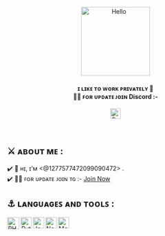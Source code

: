 <p align="center"><a href="https://tsneh.vercel.app/ts-tg"><img src="https://ik.imagekit.io/techiesneh/hi_O3s9BgplD.gif" alt="Hello" width="160px" /></a></p>
<h4 align="center">ɪ ʟɪᴋᴇ ᴛᴏ ᴡᴏʀᴋ ᴘʀɪᴠᴀᴛᴇʟʏ 🔏 <br> 🤹‍♂️ ꜰᴏʀ ᴜᴘᴅᴀᴛᴇ ᴊᴏɪɴ Discord :- <br></h4>

<p align="center"> <a href="https://github.com/Babel-In/"><img height="24" src="https://git-visitors.vercel.app/api/Babel-In" alt="Babel-In" /></a> </p><br>

## ⚔️ ᴀʙᴏᴜᴛ ᴍᴇ : <br>

✔️ 👋 ʜɪ, ɪ’ᴍ <@1277577472099090472> .<br>
✔️ 🤹‍♂️ ꜰᴏʀ ᴜᴘᴅᴀᴛᴇ ᴊᴏɪɴ ᴛɢ :- [Join Now](https://dsc.gg/babel-in) <br>

## ⚓ ʟᴀɴɢᴜᴀɢᴇꜱ ᴀɴᴅ ᴛᴏᴏʟꜱ :


<a href="https://www.w3schools.com/php/" target="_blank"><img align="left" alt="PHP" width="28px" src="https://upload.wikimedia.org/wikipedia/commons/thumb/3/31/Webysther_20160423_-_Elephpant.svg/250px-Webysther_20160423_-_Elephpant.svg.png" /></a>
<a href="https://www.w3schools.com/python/" target="_blank"> <img align="left" alt="Python" width="26px" src="https://static.vecteezy.com/system/resources/previews/012/697/295/original/3d-python-programming-language-logo-free-png.png"/> </a>
<a href="https://www.w3schools.com/js/" target="_blank"> <img align="left" alt="JavaScript" width="26px" src="https://upload.wikimedia.org/wikipedia/commons/6/6a/JavaScript-logo.png"/> </a>
<a href="https://www.w3schools.com/nodejs/" target="_blank"> <img align="left" alt="NodeJS" width="26px" src="https://upload.wikimedia.org/wikipedia/commons/thumb/d/d9/Node.js_logo.svg/1180px-Node.js_logo.svg.png"/> </a>
<a href="https://www.w3schools.com/mongodb/" target="_blank"> <img align="left" alt="MongoDB" width="26px" src="https://upload.wikimedia.org/wikipedia/en/thumb/5/5a/MongoDB_Fores-Green.svg/500px-MongoDB_Fores-Green.svg.png"/> </a>
